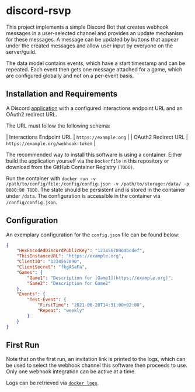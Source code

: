 # discord-rsvp

This project implements a simple Discord Bot that creates webhook messages in a user-selected channel and provides an update mechanism for these messages.
A message can be updated by buttons that appear under the created messages and allow user input by everyone on the server/guild.

The data model contains events, which have a start timestamp and can be repeated.
Each event then gets one message attached for a game, which are configured globally and not on a per-event basis.

## Installation and Requirements

A Discord [application](https://discord.com/developers/applications) with a configured interactions endpoint URL and an OAuth2 redirect URL.

The URL must follow the following schema:

| Interactions Endpoint URL | `https://example.org` |
| OAuth2 Redirect URL | `https://example.org/webhook-token` |

The recommended way to install this software is using a container.
Either build the application yourself via the `Dockerfile` in this repository or download from the GitHub Container Registry `(TODO)`.

Run the container with `docker run -v /path/to/config/file:/config/config.json -v /path/to/storage:/data/ -p 8080:80 TODO`.
The state should be persistent and is stored in the container under `/data`.
The configuration is accessible in the container via `/config/config.json`.

## Configuration

An exemplary configuration for the `config.json` file can be found below:

```json
{
    "HexEncodedDiscordPublicKey": "1234567890abcdef",
    "ThisInstanceURL": "https://example.org",
    "ClientID": "1234567890",
    "ClientSecret": "fkgASaFa",
    "Games": {
        "Game1": "Description for [Game1](https://example.org)",
        "Game2": "Description for Game2"
    },
    "Events": {
        "Test-Event": {
            "FirstTime": "2021-06-20T14:31:00+02:00",
            "Repeat": "weekly"
        }
    }
}
```

## First Run

Note that on the first run, an invitation link is printed to the logs, which can be used to select the webhook channel this software then proceeds to use.
Only one webhook integration can be active at a time.

Logs can be retrieved via [`docker logs`](https://docs.docker.com/engine/reference/commandline/logs/).
